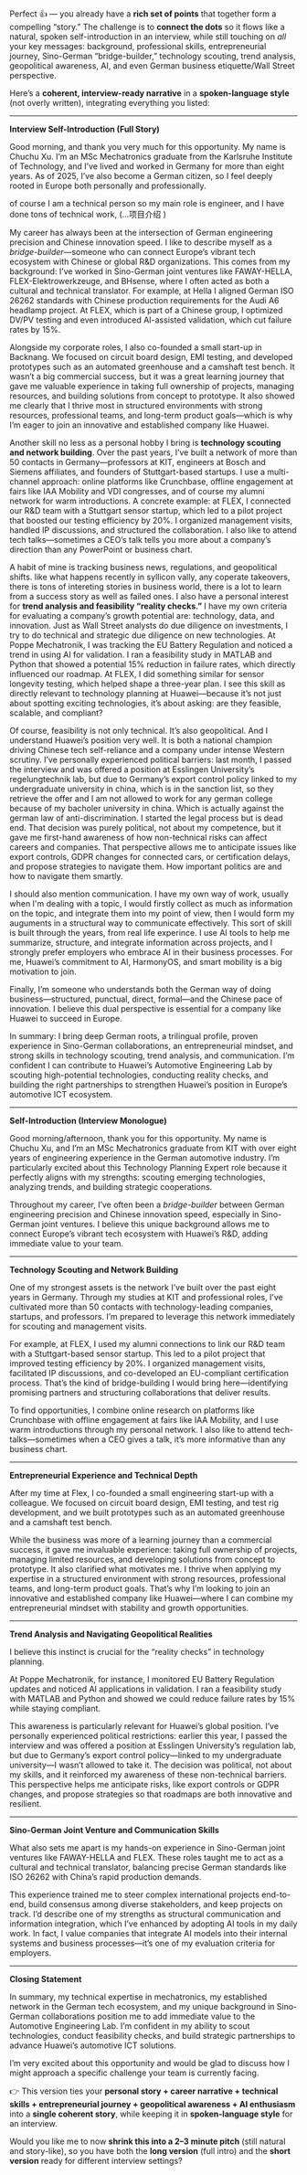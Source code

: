 

Perfect 👍 — you already have a **rich set of points** that together form a compelling “story.” The challenge is to **connect the dots** so it flows like a natural, spoken self-introduction in an interview, while still touching on *all* your key messages: background, professional skills, entrepreneurial journey, Sino-German “bridge-builder,” technology scouting, trend analysis, geopolitical awareness, AI, and even German business etiquette/Wall Street perspective.

Here’s a **coherent, interview-ready narrative** in a **spoken-language style** (not overly written), integrating everything you listed:

---

**Interview Self-Introduction (Full Story)**

Good morning, and thank you very much for this opportunity. My name is Chuchu Xu. I’m an MSc Mechatronics graduate from the Karlsruhe Institute of Technology, and I’ve lived and worked in Germany for more than eight years. As of 2025, I’ve also become a German citizen, so I feel deeply rooted in Europe both personally and professionally.

of course I am a technical person so my main role is engineer, and I have done tons of technical work, (...项目介绍 ) 

My career has always been at the intersection of German engineering precision and Chinese innovation speed. I like to describe myself as a *bridge-builder*—someone who can connect Europe’s vibrant tech ecosystem with Chinese or global R&D organizations. This comes from my background: I’ve worked in Sino-German joint ventures like FAWAY-HELLA, FLEX-Elektrowerkzeuge, and BHsense, where I often acted as both a cultural and technical translator. For example, at Hella I aligned German ISO 26262 standards with Chinese production requirements for the Audi A6 headlamp project. At FLEX, which is part of a Chinese group, I optimized DV/PV testing and even introduced AI-assisted validation, which cut failure rates by 15%.

Alongside my corporate roles, I also co-founded a small start-up in Backnang. We focused on circuit board design, EMI testing, and developed prototypes such as an automated greenhouse and a camshaft test bench. It wasn’t a big commercial success, but it was a great learning journey that gave me valuable experience in taking full ownership of projects, managing resources, and building solutions from concept to prototype. It also showed me clearly that I thrive most in structured environments with strong resources, professional teams, and long-term product goals—which is why I’m eager to join an innovative and established company like Huawei.

Another skill no less as a personal hobby I bring is **technology scouting and network building**. Over the past years, I’ve built a network of more than 50 contacts in Germany—professors at KIT, engineers at Bosch and Siemens affiliates, and founders of Stuttgart-based startups. I use a multi-channel approach: online platforms like Crunchbase, offline engagement at fairs like IAA Mobility and VDI congresses, and of course my alumni network for warm introductions. A concrete example: at FLEX, I connected our R&D team with a Stuttgart sensor startup, which led to a pilot project that boosted our testing efficiency by 20%. I organized management visits, handled IP discussions, and structured the collaboration. I also like to attend tech talks—sometimes a CEO’s talk tells you more about a company’s direction than any PowerPoint or business chart.

A habit of mine is tracking business news, regulations, and geopolitical shifts. like what happens recently in syllicon vally, any coperate takeovers, there is tons of intereting stories in business world, there is a lot to learn from a success story as well as failed ones.  I also have a personal interest for **trend analysis and feasibility “reality checks.”**  I have my own criteria for evaluating a company’s growth potential are: technology, data, and innovation. Just as Wall Street analysts do due diligence on investments, I try to do technical and strategic due diligence on new technologies. At Poppe Mechatronik, I was tracking the EU Battery Regulation and noticed a trend in using AI for validation. I ran a feasibility study in MATLAB and Python that showed a potential 15% reduction in failure rates, which directly influenced our roadmap. At FLEX, I did something similar for sensor longevity testing, which helped shape a three-year plan. I see this skill as directly relevant to technology planning at Huawei—because it’s not just about spotting exciting technologies, it’s about asking: are they feasible, scalable, and compliant? 

Of course, feasibility is not only technical. It’s also geopolitical. And I understand Huawei’s position very well. It is both a national champion driving Chinese tech self-reliance and a company under intense Western scrutiny. I’ve personally experienced political barriers: last month, I passed the interview and was offered a position at Esslingen University’s regelungtechnik lab, but due to Germany’s export control policy linked to my undergraduate university in china, which is in the sanction list, so they retrieve the offer and I am not allowed to work for any german college because of my bacholer university in china. Which is actually against the german law of anti-discrimination. I started the legal process but is dead end. That decision was purely political, not about my competence, but it gave me first-hand awareness of how non-technical risks can affect careers and companies. That perspective allows me to anticipate issues like export controls, GDPR changes for connected cars, or certification delays, and propose strategies to navigate them. How important politics are and how to navigate them smartly.

I should also mention communication. I have my own way of work, usually when I'm dealing with a topic, I would firstly collect as much as information on the topic, and integrate them into my point of view, then I would form my auguments in a structural way to communicate effectively. This sort of skill is built through the years, from real life experince. I use AI tools to help me summarize, structure, and integrate information across projects, and I strongly prefer employers who embrace AI in their business processes. For me, Huawei’s commitment to AI, HarmonyOS, and smart mobility is a big motivation to join.

Finally, I’m someone who understands both the German way of doing business—structured, punctual, direct, formal—and the Chinese pace of innovation. I believe this dual perspective is essential for a company like Huawei to succeed in Europe.

In summary: I bring deep German roots, a trilingual profile, proven experience in Sino-German collaborations, an entrepreneurial mindset, and strong skills in technology scouting, trend analysis, and communication. I’m confident I can contribute to Huawei’s Automotive Engineering Lab by scouting high-potential technologies, conducting reality checks, and building the right partnerships to strengthen Huawei’s position in Europe’s automotive ICT ecosystem.

---

**Self-Introduction (Interview Monologue)**

Good morning/afternoon, thank you for this opportunity. My name is Chuchu Xu, and I’m an MSc Mechatronics graduate from KIT with over eight years of engineering experience in the German automotive industry. I’m particularly excited about this Technology Planning Expert role because it perfectly aligns with my strengths: scouting emerging technologies, analyzing trends, and building strategic cooperations.

Throughout my career, I’ve often been a *bridge-builder* between German engineering precision and Chinese innovation speed, especially in Sino-German joint ventures. I believe this unique background allows me to connect Europe’s vibrant tech ecosystem with Huawei’s R&D, adding immediate value to your team.

---

**Technology Scouting and Network Building**

One of my strongest assets is the network I’ve built over the past eight years in Germany. Through my studies at KIT and professional roles, I’ve cultivated more than 50 contacts with technology-leading companies, startups, and professors. I’m prepared to leverage this network immediately for scouting and management visits.

For example, at FLEX, I used my alumni connections to link our R&D team with a Stuttgart-based sensor startup. This led to a pilot project that improved testing efficiency by 20%. I organized management visits, facilitated IP discussions, and co-developed an EU-compliant certification process. That’s the kind of bridge-building I would bring here—identifying promising partners and structuring collaborations that deliver results.

To find opportunities, I combine online research on platforms like Crunchbase with offline engagement at fairs like IAA Mobility, and I use warm introductions through my personal network. I also like to attend tech-talks—sometimes when a CEO gives a talk, it’s more informative than any business chart.

---

**Entrepreneurial Experience and Technical Depth**

After my time at Flex, I co-founded a small engineering start-up with a colleague. We focused on circuit board design, EMI testing, and test rig development, and we built prototypes such as an automated greenhouse and a camshaft test bench.

While the business was more of a learning journey than a commercial success, it gave me invaluable experience: taking full ownership of projects, managing limited resources, and developing solutions from concept to prototype. It also clarified what motivates me. I thrive when applying my expertise in a structured environment with strong resources, professional teams, and long-term product goals. That’s why I’m looking to join an innovative and established company like Huawei—where I can combine my entrepreneurial mindset with stability and growth opportunities.

---

**Trend Analysis and Navigating Geopolitical Realities**

 I believe this instinct is crucial for the “reality checks” in technology planning.

At Poppe Mechatronik, for instance, I monitored EU Battery Regulation updates and noticed AI applications in validation. I ran a feasibility study with MATLAB and Python and showed we could reduce failure rates by 15% while staying compliant.

This awareness is particularly relevant for Huawei’s global position. I’ve personally experienced political restrictions: earlier this year, I passed the interview and was offered a position at Esslingen University’s regulation lab, but due to Germany’s export control policy—linked to my undergraduate university—I wasn’t allowed to take it. The decision was political, not about my skills, and it reinforced my awareness of these non-technical barriers. This perspective helps me anticipate risks, like export controls or GDPR changes, and propose strategies so that roadmaps are both innovative and resilient.

---

**Sino-German Joint Venture and Communication Skills**

What also sets me apart is my hands-on experience in Sino-German joint ventures like FAWAY-HELLA and FLEX. These roles taught me to act as a cultural and technical translator, balancing precise German standards like ISO 26262 with China’s rapid production demands.

This experience trained me to steer complex international projects end-to-end, build consensus among diverse stakeholders, and keep projects on track. I’d describe one of my strengths as structural communication and information integration, which I’ve enhanced by adopting AI tools in my daily work. In fact, I value companies that integrate AI models into their internal systems and business processes—it’s one of my evaluation criteria for employers.

---

**Closing Statement**

In summary, my technical expertise in mechatronics, my established network in the German tech ecosystem, and my unique background in Sino-German collaborations position me to add immediate value to the Automotive Engineering Lab. I’m confident in my ability to scout technologies, conduct feasibility checks, and build strategic partnerships to advance Huawei’s automotive ICT solutions.

I’m very excited about this opportunity and would be glad to discuss how I might approach a specific challenge your team is currently facing.





👉 This version ties your **personal story + career narrative + technical skills + entrepreneurial journey + geopolitical awareness + AI enthusiasm** into a **single coherent story**, while keeping it in **spoken-language style** for an interview.

Would you like me to now **shrink this into a 2–3 minute pitch** (still natural and story-like), so you have both the **long version** (full intro) and the **short version** ready for different interview settings?
